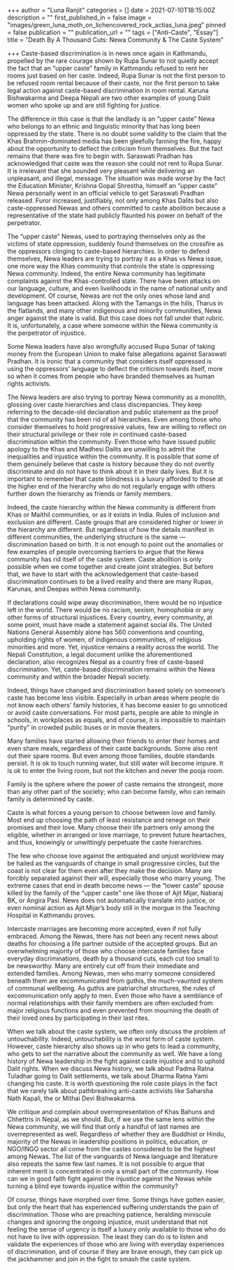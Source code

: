 +++
author = "Luna Ranjit"
categories = []
date = 2021-07-10T18:15:00Z
description = ""
first_published_in = false
image = "images/green_luna_moth_on_lichencovered_rock_actias_luna.jpeg"
pinned = false
publication = ""
publication_url = ""
tags = ["Anti-Caste", "Essay"]
title = "Death By A Thousand Cuts: Newa Community & The Caste System"

+++
Caste-based discrimination is in news once again in Kathmandu, propelled by the rare courage shown by Rupa Sunar to not quietly accept the fact that an “upper caste” family in Kathmandu refused to rent her rooms just based on her caste. Indeed, Rupa Sunar is not the first person to be refused room rental because of their caste, nor the first person to take legal action against caste-based discrimination in room rental. Karuna Bishwakarma and Deepa Nepali are two other examples of young Dalit women who spoke up and are still fighting for justice.

The difference in this case is that the landlady is an “upper caste” Newa who belongs to an ethnic and linguistic minority that has long been oppressed by the state. There is no doubt some validity to the claim that the Khas Brahmin-dominated media has been gleefully fanning the fire, happy about the opportunity to deflect the criticism from themselves. But the fact remains that there was fire to begin with. Saraswati Pradhan has acknowledged that caste was the reason she could not rent to Rupa Sunar. It is irrelevant that she sounded very pleasant while delivering an unpleasant, and illegal, message. The situation was made worse by the fact the Education Minister, Krishna Gopal Shrestha, himself an “upper caste” Newa personally went in an official vehicle to get Saraswati Pradhan released. Furor increased, justifiably, not only among Khas Dalits but also caste-oppressed Newas and others committed to caste abolition because a representative of the state had publicly flaunted his power on behalf of the perpetrator.

The “upper caste” Newas, used to portraying themselves only as the victims of state oppression, suddenly found themselves on the crossfire as the oppressors clinging to caste-based hierarchies. In order to defend themselves, Newa leaders are trying to portray it as a Khas vs Newa issue, one more way the Khas community that controls the state is oppressing Newa community. Indeed, the entire Newa community has legitimate complaints against the Khas-controlled state. There have been attacks on our language, culture, and even livelihoods in the name of national unity and development. Of course, Newas are not the only ones whose land and language has been attacked. Along with the Tamangs in the hills, Tharus in the flatlands, and many other indigenous and minority communities, Newa anger against the state is valid. But this case does not fall under that rubric. It is, unfortunately, a case where someone within the Newa community is the perpetrator of injustice.

Some Newa leaders have also wrongfully accused Rupa Sunar of taking money from the European Union to make false allegations against Saraswati Pradhan. It is ironic that a community that considers itself oppressed is using the oppressors’ language to deflect the criticism towards itself, more so when it comes from people who have branded themselves as human rights activists.

The Newa leaders are also trying to portray Newa community as a monolith, glossing over caste hierarchies and class discrepancies. They keep referring to the decade-old declaration and public statement as the proof that the community has been rid of all hierarchies. Even among those who consider themselves to hold progressive values, few are willing to reflect on their structural privilege or their role in continued caste-based discrimination within the community. Even those who have issued public apology to the Khas and Madhesi Dalits are unwilling to admit the inequalities and injustice within the community. It is possible that some of them genuinely believe that caste is history because they do not overtly discriminate and do not have to think about it in their daily lives. But it is important to remember that caste blindness is a luxury afforded to those at the higher end of the hierarchy who do not regularly engage with others further down the hierarchy as friends or family members.

Indeed, the caste hierarchy within the Newa community is different from Khas or Maithil communities, or as it exists in India. Rules of inclusion and exclusion are different. Caste groups that are considered higher or lower in the hierarchy are different. But regardless of how the details manifest in different communities, the underlying structure is the same — discrimination based on birth. It is not enough to point out the anomalies or few examples of people overcoming barriers to argue that the Newa community has rid itself of the caste system. Caste abolition is only possible when we come together and create joint strategies. But before that, we have to start with the acknowledgement that caste-based discrimination continues to be a lived reality and there are many Rupas, Karunas, and Deepas within Newa community.

If declarations could wipe away discrimination, there would be no injustice left in the world. There would be no racism, sexism, homophobia or any other forms of structural injustices. Every country, every community, at some point, must have made a statement against social ills. The United Nations General Assembly alone has 560 conventions and counting, upholding rights of women, of indigenous communities, of religious minorities and more. Yet, injustice remains a reality across the world. The Nepali Constitution, a legal document unlike the aforementioned declaration, also recognizes Nepal as a country free of caste-based discrimination. Yet, caste-based discrimination remains within the Newa community and within the broader Nepali society.

Indeed, things have changed and discrimination based solely on someone’s caste has become less visible. Especially in urban areas where people do not know each others’ family histories, it has become easier to go unnoticed or avoid caste conversations. For most parts, people are able to mingle in schools, in workplaces as equals, and of course, it is impossible to maintain “purity” in crowded public buses or in movie theaters.

Many families have started allowing their friends to enter their homes and even share meals, regardless of their caste backgrounds. Some also rent out their spare rooms. But even among those families, double standards persist. It is ok to touch running water, but still water will become impure. It is ok to enter the living room, but not the kitchen and never the pooja room.

Family is the sphere where the power of caste remains the strongest, more than any other part of the society; who can become family, who can remain family is determined by caste.

Caste is what forces a young person to choose between love and family. Most end up choosing the path of least resistance and renege on their promises and their love. Many choose their life partners only among the eligible, whether in arranged or love marriage, to prevent future heartaches, and thus, knowingly or unwittingly perpetuate the caste hierarchies.

The few who choose love against the antiquated and unjust worldview may be hailed as the vanguards of change in small progressive circles, but the coast is not clear for them even after they make the decision. Many are forcibly separated against their will, especially those who marry young. The extreme cases that end in death become news — the “lower caste” spouse killed by the family of the “upper caste” one like those of Ajit Mijar, Nabaraj BK, or Angira Pasi. News does not automatically translate into justice, or even nominal action as Ajit Mijar’s body still in the morgue in the Teaching Hospital in Kathmandu proves.

Intercaste marriages are becoming more accepted, even if not fully embraced. Among the Newas, there has not been any recent news about deaths for choosing a life partner outside of the accepted groups. But an overwhelming majority of those who choose intercaste families face everyday discriminations, death by a thousand cuts, each cut too small to be newsworthy. Many are entirely cut off from their immediate and extended families. Among Newas, men who marry someone considered beneath them are excommunicated from guthis, the much-vaunted system of communal wellbeing. As guthis are patriarchal structures, the rules of excommunication only apply to men. Even those who have a semblance of normal relationships with their family members are often excluded from major religious functions and even prevented from mourning the death of their loved ones by participating in their last rites.

When we talk about the caste system, we often only discuss the problem of untouchability. Indeed, untouchability is the worst form of caste system. However, caste hierarchy also shows up in who gets to lead a community, who gets to set the narrative about the community as well. We have a long history of Newa leadership in the fight against caste injustice and to uphold Dalit rights. When we discuss Newa history, we talk about Padma Ratna Tuladhar going to Dalit settlements, we talk about Dharma Ratna Yami changing his caste. It is worth questioning the role caste plays in the fact that we rarely talk about pathbreaking anti-caste activists like Saharsha Nath Kapali, the or Mithai Devi Bishwakarma.

We critique and complain about overrepresentation of Khas Bahuns and Chhettris in Nepal, as we should. But, if we use the same lens within the Newa community, we will find that only a handful of last names are overrepresented as well. Regardless of whether they are Buddhist or Hindu, majority of the Newas in leadership positions in politics, education, or NGO/INGO sector all come from the castes considered to be the highest among Newas. The list of the vanguards of Newa language and literature also repeats the same few last names. It is not possible to argue that inherent merit is concentrated in only a small part of the community. How can we in good faith fight against the injustice against the Newas while turning a blind eye towards injustice within the community?

Of course, things have morphed over time. Some things have gotten easier, but only the heart that has experienced suffering understands the pain of discrimination. Those who are preaching patience, heralding miniscule changes and ignoring the ongoing injustice, must understand that not feeling the sense of urgency is itself a luxury only available to those who do not have to live with oppression. The least they can do is to listen and validate the experiences of those who are living with everyday experiences of discrimination, and of course if they are brave enough, they can pick up the jackhammer and join in the fight to smash the caste system.